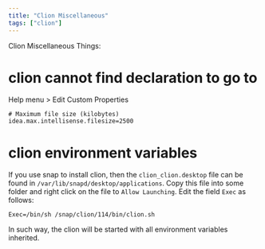 ```yaml
---
title: "Clion Miscellaneous"
tags: ["clion"]
---
```

Clion Miscellaneous Things:

# clion cannot find declaration to go to

Help menu > Edit Custom Properties
```shell
# Maximum file size (kilobytes)
idea.max.intellisense.filesize=2500
```

# clion environment variables

If you use snap to install clion, then the `clion_clion.desktop` file can be found in `/var/lib/snapd/desktop/applications`. Copy this file into some folder and right click on the file to `Allow Launching`.
Edit the field `Exec` as follows:

```
Exec=/bin/sh /snap/clion/114/bin/clion.sh
```
In such way, the clion will be started with all environment variables inherited.
<!--more-->
